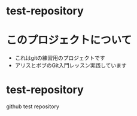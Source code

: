 test-repository
=============

このプロジェクトについて
================
* これはgitの練習用のプロジェクトです
* アリスとボブのGit入門レッスン実践しています

# test-repository
github test repository
